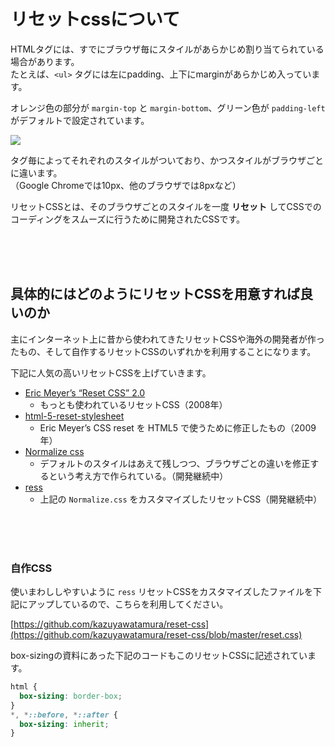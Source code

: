 # リセットcssについて

HTMLタグには、すでにブラウザ毎にスタイルがあらかじめ割り当てられている場合があります。  
たとえば、`<ul>` タグには左にpadding、上下にmarginがあらかじめ入っています。

オレンジ色の部分が `margin-top` と `margin-bottom`、グリーン色が `padding-left` がデフォルトで設定されています。

![](https://laro.jp/lesson/images/lesson-css-reset1.png)


タグ毎によってそれぞれのスタイルがついており、かつスタイルがブラウザごとに違います。  
（Google Chromeでは10px、他のブラウザでは8pxなど）

リセットCSSとは、そのブラウザごとのスタイルを一度 **リセット** してCSSでのコーディングをスムーズに行うために開発されたCSSです。

<br><br><br>

## 具体的にはどのようにリセットCSSを用意すれば良いのか

主にインターネット上に昔から使われてきたリセットCSSや海外の開発者が作ったもの、そして自作するリセットCSSのいずれかを利用することになります。

下記に人気の高いリセットCSSを上げていきます。


- [Eric Meyer’s “Reset CSS” 2.0](https://meyerweb.com/eric/tools/css/reset/)
    - もっとも使われているリセットCSS（2008年）
- [html-5-reset-stylesheet](http://html5doctor.com/html-5-reset-stylesheet/)
    - Eric Meyer’s CSS reset を HTML5 で使うために修正したもの（2009年）
- [Normalize css](https://necolas.github.io/normalize.css/)
    - デフォルトのスタイルはあえて残しつつ、ブラウザごとの違いを修正するという考え方で作られている。（開発継続中）
- [ress](https://coliss.com/articles/build-websites/operation/css/modern-css-reset-ress.html)
    - 上記の `Normalize.css` をカスタマイズしたリセットCSS（開発継続中）

<br><br><br>

### 自作CSS

使いまわししやすいように `ress` リセットCSSをカスタマイズしたファイルを下記にアップしているので、こちらを利用してください。

[https://github.com/kazuyawatamura/reset-css](https://github.com/kazuyawatamura/reset-css/blob/master/reset.css)

box-sizingの資料にあった下記のコードもこのリセットCSSに記述されています。

```css
html {
  box-sizing: border-box;
}
*, *::before, *::after {
  box-sizing: inherit;
}
```

